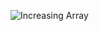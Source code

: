 
![Increasing Array](https://github.com/VanHoang110802/Competitive_Programming/assets/108053955/2ab11f09-31b9-4d18-bea7-006563c3fdd3)
